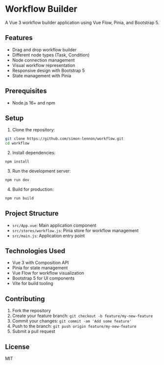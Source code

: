 # Workflow Builder

A Vue 3 workflow builder application using Vue Flow, Pinia, and Bootstrap 5.

## Features
- Drag and drop workflow builder
- Different node types (Task, Condition)
- Node connection management
- Visual workflow representation
- Responsive design with Bootstrap 5
- State management with Pinia

## Prerequisites
- Node.js 16+ and npm

## Setup

1. Clone the repository:
```bash
git clone https://github.com/simon-lennon/workflow.git
cd workflow
```

2. Install dependencies:
```bash
npm install
```

3. Run the development server:
```bash
npm run dev
```

4. Build for production:
```bash
npm run build
```

## Project Structure
- `src/App.vue`: Main application component
- `src/stores/workflow.js`: Pinia store for workflow management
- `src/main.js`: Application entry point

## Technologies Used
- Vue 3 with Composition API
- Pinia for state management
- Vue Flow for workflow visualization
- Bootstrap 5 for UI components
- Vite for build tooling

## Contributing
1. Fork the repository
2. Create your feature branch: `git checkout -b feature/my-new-feature`
3. Commit your changes: `git commit -am 'Add some feature'`
4. Push to the branch: `git push origin feature/my-new-feature`
5. Submit a pull request

## License
MIT